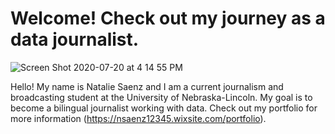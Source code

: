 # Welcome! Check out my journey as a data journalist. 


![Screen Shot 2020-07-20 at 4 14 55 PM](https://user-images.githubusercontent.com/66645880/87992803-44732480-caa6-11ea-8ffa-8d9c09c0c6b5.png)

Hello! My name is Natalie Saenz and I am a current journalism and broadcasting student at the University of Nebraska-Lincoln. My goal is to become a bilingual journalist working with data. Check out my portfolio for more information (https://nsaenz12345.wixsite.com/portfolio). 
